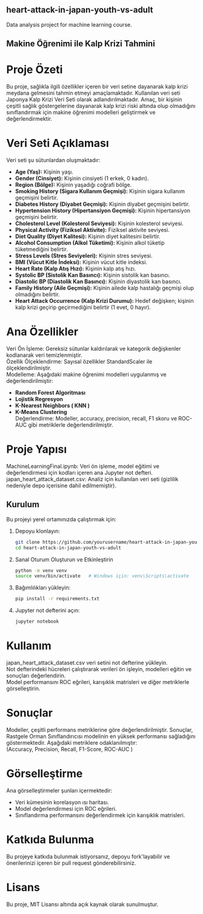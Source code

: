 ## heart-attack-in-japan-youth-vs-adult
Data analysis project for machine learning course.  
## Makine Öğrenimi ile Kalp Krizi Tahmini 
# Proje Özeti 
Bu proje, sağlıkla ilgili özellikler içeren bir veri setine dayanarak kalp krizi meydana gelmesini tahmin etmeyi amaçlamaktadır. Kullanılan veri seti Japonya Kalp Krizi Veri Seti olarak adlandırılmaktadır. Amaç, bir kişinin çeşitli sağlık göstergelerine dayanarak kalp krizi riski altında olup olmadığını sınıflandırmak için makine öğrenimi modelleri geliştirmek ve değerlendirmektir.  

# Veri Seti Açıklaması
Veri seti şu sütunlardan oluşmaktadır:  

* **Age (Yaş):** Kişinin yaşı.  
* **Gender (Cinsiyet):** Kişinin cinsiyeti (1 erkek, 0 kadın).  
* **Region (Bölge):** Kişinin yaşadığı coğrafi bölge.  
* **Smoking History (Sigara Kullanım Geçmişi):** Kişinin sigara kullanım geçmişini belirtir.  
* **Diabetes History (Diyabet Geçmişi):** Kişinin diyabet geçmişini belirtir.  
* **Hypertension History (Hipertansiyon Geçmişi):** Kişinin hipertansiyon geçmişini belirtir.  
* **Cholesterol Level (Kolesterol Seviyesi):** Kişinin kolesterol seviyesi.  
* **Physical Activity (Fiziksel Aktivite):** Fiziksel aktivite seviyesi.  
* **Diet Quality (Diyet Kalitesi):** Kişinin diyet kalitesini belirtir.  
* **Alcohol Consumption (Alkol Tüketimi):** Kişinin alkol tüketip tüketmediğini belirtir.  
* **Stress Levels (Stres Seviyeleri):** Kişinin stres seviyesi.   
* **BMI (Vücut Kitle İndeksi):** Kişinin vücut kitle indeksi.  
* **Heart Rate (Kalp Atış Hızı):** Kişinin kalp atış hızı.  
* **Systolic BP (Sistolik Kan Basıncı):** Kişinin sistolik kan basıncı.  
* **Diastolic BP (Diastolik Kan Basıncı):** Kişinin diyastolik kan basıncı.  
* **Family History (Aile Geçmişi):** Kişinin ailede kalp hastalığı geçmişi olup olmadığını belirtir.  
* **Heart Attack Occurrence (Kalp Krizi Durumu):** Hedef değişken; kişinin kalp krizi geçirip geçirmediğini belirtir (1 evet, 0 hayır).  
# Ana Özellikler  
Veri Ön İşleme: Gereksiz sütunlar kaldırılarak ve kategorik değişkenler kodlanarak veri temizlenmiştir.  
Özellik Ölçeklendirme: Sayısal özellikler StandardScaler ile ölçeklendirilmiştir.  
Modelleme: Aşağıdaki makine öğrenimi modelleri uygulanmış ve değerlendirilmiştir:  
* **Random Forest Algoritması**  
* **Lojistik Regresyon**  
* **K-Nearest Neighbors ( KNN )** 
* **K-Means Clustering**  
Değerlendirme: Modeller, accuracy, precision, recall, F1 skoru ve ROC-AUC gibi metriklerle değerlendirilmiştir.  

# Proje Yapısı  
MachineLearningFinal.ipynb: Veri ön işleme, model eğitimi ve değerlendirmesi için kodları içeren ana Jupyter not defteri.  
japan_heart_attack_dataset.csv: Analiz için kullanılan veri seti (gizlilik nedeniyle depo içerisine dahil edilmemiştir).  

## Kurulum  

Bu projeyi yerel ortamınızda çalıştırmak için:  

1. Depoyu klonlayın:   
   ```bash
   git clone https://github.com/yourusername/heart-attack-in-japan-youth-vs-adult.git
   cd heart-attack-in-japan-youth-vs-adult
2. Sanal Oturum Oluşturun ve Etkinleştirin  
   ```bash
   python -m venv venv
   source venv/bin/activate   # Windows için: venv\Scripts\activate
3. Bağımlılıkları yükleyin:  
   ```bash
   pip install -r requirements.txt
4. Jupyter not defterini açın:  
   ```bash
   jupyter notebook
# Kullanım
japan_heart_attack_dataset.csv veri setini not defterine yükleyin.   
Not defterindeki hücreleri çalıştırarak verileri ön işleyin, modelleri eğitin ve sonuçları değerlendirin.  
Model performansını ROC eğrileri, karışıklık matrisleri ve diğer metriklerle görselleştirin.   
# Sonuçlar   
Modeller, çeşitli performans metriklerine göre değerlendirilmiştir. Sonuçlar, Rastgele Orman Sınıflandırıcısı modelinin en yüksek performansı sağladığını göstermektedir. Aşağıdaki metriklere odaklanılmıştır:   
(Accuracy, Precision, Recall, F1-Score, ROC-AUC )    

# Görselleştirme   
Ana görselleştirmeler şunları içermektedir:   
* Veri kümesinin korelasyon ısı haritası.
* Model değerlendirmesi için ROC eğrileri.
* Sınıflandırma performansını değerlendirmek için karışıklık matrisleri.

 
# Katkıda Bulunma  
Bu projeye katkıda bulunmak istiyorsanız, depoyu fork'layabilir ve önerilerinizi içeren bir pull request gönderebilirsiniz.    

# Lisans
Bu proje, MIT Lisansı altında açık kaynak olarak sunulmuştur.  


  




